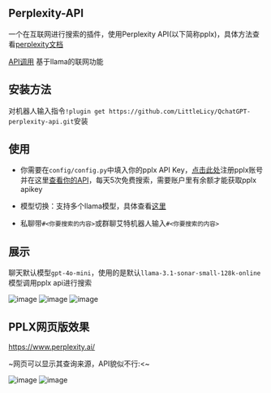 ## Perplexity-API

一个在互联网进行搜索的插件，使用Perplexity API(以下简称pplx)，具体方法查看[perplexity文档](https://docs.perplexity.ai/home)

[API调用](https://docs.perplexity.ai/api-reference/chat-completions) 基于llama的联网功能

## 安装方法

对机器人输入指令`!plugin get https://github.com/LittleLicy/QchatGPT-perplexity-api.git`安装

## 使用

- 你需要在`config/config.py`中填入你的pplx API Key，[点击此处](https://www.perplexity.ai/hub/blog/introducing-pplx-api)注册pplx账号并在这里[查看你的API](https://www.perplexity.ai/settings/api)，每天5次免费搜索，需要账户里有余额才能获取pplx apikey


- 模型切换：支持多个llama模型，具体查看[这里](https://docs.perplexity.ai/guides/model-cards)


- 私聊带`#<你要搜索的内容>`或群聊艾特机器人输入`#<你要搜索的内容>`

## 展示

聊天默认模型`gpt-4o-mini`，使用的是默认`llama-3.1-sonar-small-128k-online`模型调用pplx api进行搜索

![image](https://github.com/user-attachments/assets/ab880688-87e2-4a47-b4bc-3aa9fa8500bd)
![image](https://github.com/user-attachments/assets/306ff091-f333-4140-b35a-9015de1b47e7)
![image](https://github.com/user-attachments/assets/62ed34d4-4e84-4184-a2ea-85ebc3c1ad70)


## PPLX网页版效果

https://www.perplexity.ai/    

~网页可以显示其查询来源，API貌似不行:<~

![image](https://github.com/user-attachments/assets/cdfb90a1-8565-4a96-9f32-8a982a4889b2)
![image](https://github.com/user-attachments/assets/d81ec0db-c60b-43b0-9165-35ef92b9a08d)




